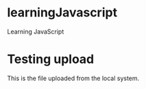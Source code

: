 # learningJavascript
Learning JavaScript

# Testing upload 
This is the file uploaded from the local system.